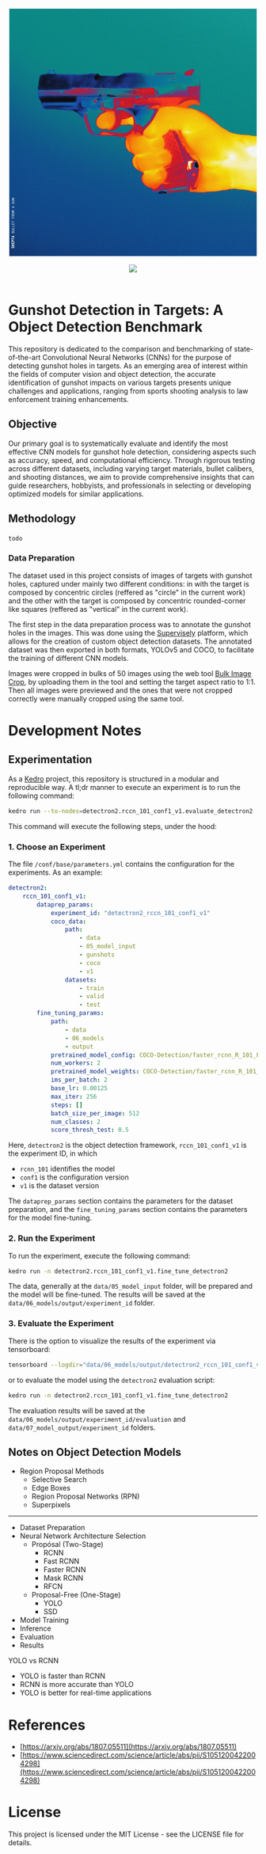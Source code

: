 <div align="center">

![repository cover](./docs/repository-cover.jpg)

<a href="https://universe.roboflow.com/bulletfromagun/bullets-holes-and-other-things">
    <img src="https://app.roboflow.com/images/download-dataset-badge.svg"></img>
</a>

</div>

<br/>

# Gunshot Detection in Targets: A Object Detection Benchmark

This repository is dedicated to the comparison and benchmarking of state-of-the-art Convolutional Neural Networks (CNNs) for the purpose of detecting gunshot holes in targets. As an emerging area of interest within the fields of computer vision and object detection, the accurate identification of gunshot impacts on various targets presents unique challenges and applications, ranging from sports shooting analysis to law enforcement training enhancements.


## Objective
Our primary goal is to systematically evaluate and identify the most effective CNN models for gunshot hole detection, considering aspects such as accuracy, speed, and computational efficiency. Through rigorous testing across different datasets, including varying target materials, bullet calibers, and shooting distances, we aim to provide comprehensive insights that can guide researchers, hobbyists, and professionals in selecting or developing optimized models for similar applications.

## Methodology
`todo`

### Data Preparation
The dataset used in this project consists of images of targets with gunshot holes, captured under mainly two different conditions: in with the target is composed by concentric circles (reffered as "circle" in the current work) and the other with the target is composed by concentric rounded-corner like squares (reffered as "vertical" in the current work).

The first step in the data preparation process was to annotate the gunshot holes in the images. This was done using the [Supervisely](https://supervise.ly/) platform, which allows for the creation of custom object detection datasets. The annotated dataset was then exported in both formats, YOLOv5 and COCO, to facilitate the training of different CNN models.

Images were cropped in bulks of 50 images using the web tool [Bulk Image Crop](https://bulkimagecrop.com/), by uploading them in the tool and setting the target aspect ratio to 1:1. Then all images were previewed and the ones that were not cropped correctly were manually cropped using the same tool.

# Development Notes

## Experimentation
As a [Kedro](https://kedro.org/) project, this repository is structured in a modular and reproducible way. A tl;dr manner to execute an experiment is to run the following command:

```sh
kedro run --to-nodes=detectron2.rccn_101_conf1_v1.evaluate_detectron2
```

This command will execute the following steps, under the hood:

### 1. Choose an Experiment
The file `/conf/base/parameters.yml` contains the configuration for the experiments. As an example:

```yaml
detectron2:
    rccn_101_conf1_v1:
        dataprep_params:
            experiment_id: "detectron2_rccn_101_conf1_v1"
            coco_data:
                path:
                    - data
                    - 05_model_input
                    - gunshots
                    - coco
                    - v1
                datasets:
                    - train
                    - valid
                    - test
        fine_tuning_params:
            path:
                - data
                - 06_models
                - output
            pretrained_model_config: COCO-Detection/faster_rcnn_R_101_FPN_3x.yaml
            num_workers: 2
            pretrained_model_weights: COCO-Detection/faster_rcnn_R_101_FPN_3x.yaml
            ims_per_batch: 2
            base_lr: 0.00125
            max_iter: 256
            steps: []
            batch_size_per_image: 512
            num_classes: 2
            score_thresh_test: 0.5
```

Here, `detectron2` is the object detection framework, `rccn_101_conf1_v1` is the experiment ID, in which
* `rcnn_101` identifies the model
* `conf1` is the configuration version
* `v1` is the dataset version

The `dataprep_params` section contains the parameters for the dataset preparation, and the `fine_tuning_params` section contains the parameters for the model fine-tuning.

### 2. Run the Experiment
To run the experiment, execute the following command:

```sh
kedro run -n detectron2.rccn_101_conf1_v1.fine_tune_detectron2
```

The data, generally at the `data/05_model_input` folder, will be prepared and the model will be fine-tuned. The results will be saved at the `data/06_models/output/experiment_id` folder.

### 3. Evaluate the Experiment

There is the option to visualize the results of the experiment via tensorboard:

```sh
tensorboard --logdir="data/06_models/output/detectron2_rccn_101_conf1_v1"
```

or to evaluate the model using the `detectron2` evaluation script:

```sh
kedro run -n detectron2.rccn_101_conf1_v1.fine_tune_detectron2
```

The evaluation results will be saved at the `data/06_models/output/experiment_id/evaluation` and `data/07_model_output/experiment_id` folders.

## Notes on Object Detection Models

- Region Proposal Methods
    - Selective Search
    - Edge Boxes
    - Region Proposal Networks (RPN)
    - Superpixels

---

- Dataset Preparation
- Neural Network Architecture Selection
  - Propósal (Two-Stage)
    - RCNN
    - Fast RCNN
    - Faster RCNN
    - Mask RCNN
    - RFCN
  - Proposal-Free (One-Stage)
    - YOLO
    - SSD
- Model Training
- Inference
- Evaluation
- Results

YOLO vs RCNN
- YOLO is faster than RCNN
- RCNN is more accurate than YOLO
- YOLO is better for real-time applications

# References
- [https://arxiv.org/abs/1807.05511](https://arxiv.org/abs/1807.05511)
- [https://www.sciencedirect.com/science/article/abs/pii/S1051200422004298](https://www.sciencedirect.com/science/article/abs/pii/S1051200422004298)

# License
This project is licensed under the MIT License - see the LICENSE file for details.
